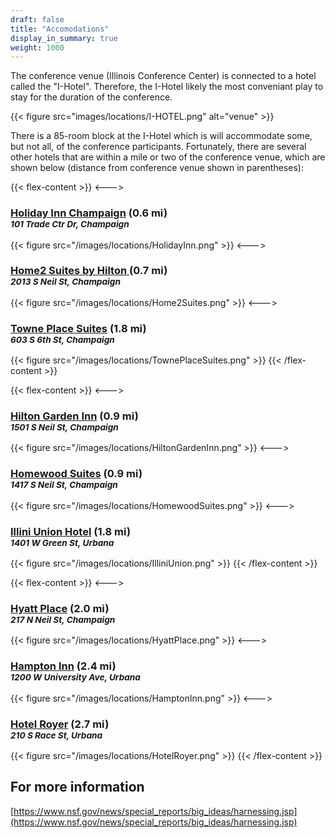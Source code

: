 ```yaml
---
draft: false
title: "Accomodations"
display_in_summary: true
weight: 1000
---
```


The conference venue (Illinois Conference Center) is connected to a hotel called the "I-Hotel". Therefore, the I-Hotel likely the most conveniant play to stay for the duration of the conference. 

{{< figure src="images/locations/I-HOTEL.png" alt="venue" >}}

There is a 85-room block at the I-Hotel which is will accommodate some, but not all, of the conference participants. Fortunately, there are several other hotels that are within a mile or two of the conference venue, which are shown below (distance from conference venue shown in parentheses):

{{< flex-content >}}
<--->
<h3><a href="https://www.ihg.com/holidayinn/hotels/us/en/champaign/cmitc/hoteldetail?cm_mmc=GoogleMaps-_-HI-_-US-_-CMITC">Holiday Inn Champaign</a> (0.6 mi)<br><small><i>101 Trade Ctr Dr, Champaign</i></small></h3>
{{< figure src="/images/locations/HolidayInn.png" >}}
<--->
<h3><a href="https://www.hilton.com/en/hotels/cmiurht-home2-suites-champaign-urbana">Home2 Suites by Hilton </a> (0.7 mi)<br><small><i>2013 S Neil St, Champaign</i></small></h3>
{{< figure src="/images/locations/Home2Suites.png" >}}
<--->
<h3><a href="https://www.marriott.com/en-us/hotels/cmpts-towneplace-suites-champaign-urbana-campustown">Towne Place Suites</a> (1.8 mi)<br><small><i>603 S 6th St, Champaign</i></small></h3>
{{< figure src="/images/locations/TownePlaceSuites.png" >}}
{{< /flex-content >}}

{{< flex-content >}}
<--->
<h3><a href="https://www.hilton.com/en/hotels/cmichgi-hilton-garden-inn-champaign-urbana">Hilton Garden Inn</a> (0.9 mi)<br><small><i>1501 S Neil St, Champaign</i></small></h3>
{{< figure src="/images/locations/HiltonGardenInn.png" >}}
<--->
<h3><a href="https://www.hilton.com/en/hotels/cmihwhw-homewood-suites-champaign-urbana">Homewood Suites</a> (0.9 mi)<br><small><i>1417 S Neil St, Champaign</i></small></h3>
{{< figure src="/images/locations/HomewoodSuites.png" >}}
<--->
<h3><a href="https://illiniunionhotel.illinois.edu">Illini Union Hotel</a> (1.8 mi)<br><small><i>1401 W Green St, Urbana</i></small></h3>
{{< figure src="/images/locations/IlliniUnion.png" >}}
{{< /flex-content >}}

{{< flex-content >}}
<--->
<h3><a href="https://www.hyatt.com/en-US/hotel/illinois/hyatt-place-champaign-urbana/cmizc/?src=corp_lclb_gmb_seo_cmizc">Hyatt Place</a> (2.0 mi)<br><small><i>217 N Neil St, Champaign</i></small></h3>
{{< figure src="/images/locations/HyattPlace.png" >}}
<--->
<h3><a href="https://www.hilton.com/en/hotels/cmiilhx-hampton-champaign-urbana">Hampton Inn</a> (2.4 mi)<br><small><i>1200 W University Ave, Urbana</i></small></h3>
{{< figure src="/images/locations/HamptonInn.png" >}}
<--->
<h3><a href="https://www.hilton.com/en/hotels/chiulup-hotel-royer-urbana">Hotel Royer</a> (2.7 mi)<br><small><i>210 S Race St, Urbana</i></small></h3>
{{< figure src="/images/locations/HotelRoyer.png" >}}
{{< /flex-content >}}


## For more information

[https://www.nsf.gov/news/special_reports/big_ideas/harnessing.jsp](https://www.nsf.gov/news/special_reports/big_ideas/harnessing.jsp)